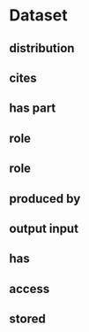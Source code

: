 # Dataset


## distribution 


## cites 


## has part 


## role 


## role 


## produced by 


## output input 


## has 



## access 


## stored 




